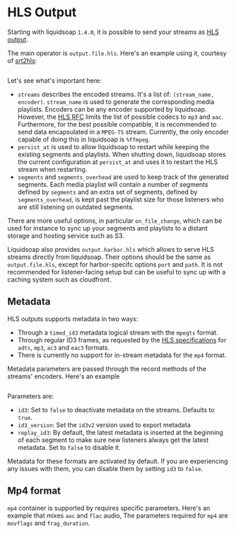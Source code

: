 # HLS Output

Starting with liquidsoap `1.4.0`, it is possible to send your streams as [HLS output](https://en.wikipedia.org/wiki/HTTP_Live_Streaming).

The main operator is `output.file.hls`. Here's an example using it, courtesy of [srt2hls](https://github.com/mbugeia/srt2hls):

```{.liquidsoap include="output.file.hls.liq"}

```

Let's see what's important here:

- `streams` describes the encoded streams. It's a list of: `(stream_name, encoder)`. `stream_name` is used to generate
  the corresponding media playlists. Encoders can be any encoder supported by liquidsoap. However, the [HLS RFC](https://tools.ietf.org/html/rfc8216)
  limits the list of possible codecs to `mp3` and `aac`. Furthermore, for the best possible compatible, it is recommended
  to send data encapsulated in a `MPEG-TS` stream. Currently, the only encoder capable of doing this in liquidsoap is `%ffmpeg`.
- `persist_at` is used to allow liquidsoap to restart while keeping the existing segments and playlists. When
  shutting down, liquidsoap stores the current configuration at `persist_at` and uses it to restart the HLS stream when
  restarting.
- `segments` and `segments_overhead` are used to keep track of the generated segments. Each media playlist will contain
  a number of segments defined by `segments` and an extra set of segments, defined by `segments_overhead`, is kept past the playlist size for those
  listeners who are still listening on outdated segments.

There are more useful options, in particular `on_file_change`, which can be used for instance to sync up your segments and playlists
to a distant storage and hosting service such as S3.

Liquidsoap also provides `output.harbor.hls` which allows to serve HLS streams directly from
liquidsoap. Their options should be the same as `output.file.hls`, except for harbor-specifc options `port` and `path`. It is
not recommended for listener-facing setup but can be useful to sync up with a caching system such as cloudfront.

## Metadata

HLS outputs supports metadata in two ways:

- Through a `timed_id3` metadata logical stream with the `mpegts` format.
- Through regular ID3 frames, as requested by the [HLS specifications](https://datatracker.ietf.org/doc/html/rfc8216#section-3.4) for `adts`, `mp3`, `ac3` and `eac3` formats.
- There is currently no support for in-stream metadata for the `mp4` format.

Metadata parameters are passed through the record methods of the streams' encoders. Here's an example

```{.liquidsoap include="hls-metadata.liq"}

```

Parameters are:

- `id3`: Set to `false` to deactivate metadata on the streams. Defaults to `true`.
- `id3_version`: Set the `id3v2` version used to export metadata
- `replay_id3`: By default, the latest metadata is inserted at the beginning of each segment to make sure new listeners always get the latest metadata. Set to `false` to disable it.

Metadata for these formats are activated by default. If you are experiencing any issues with them, you can disable them by setting `id3` to `false`.

## Mp4 format

`mp4` container is supported by requires specific parameters. Here's an example that mixes `aac` and `flac` audio, The parameters
required for `mp4` are `movflags` and `frag_duration`.

```{.liquidsoap include="hls-mp4.liq"}

```
